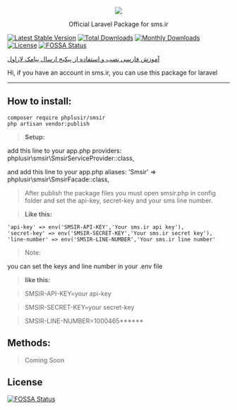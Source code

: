 <p align="center"><img src="https://www.sms.ir/wp-content/themes/sms.ir/assets/img/final-sms-logo.png"></p>

<p align="center">Official Laravel Package for sms.ir</p>

[![Latest Stable Version](https://poser.pugx.org/phplusir/smsir/v/stable)](https://packagist.org/packages/phplusir/smsir)
[![Total Downloads](https://poser.pugx.org/phplusir/smsir/downloads)](https://packagist.org/packages/phplusir/smsir)
[![Monthly Downloads](https://poser.pugx.org/phplusir/smsir/d/monthly)](https://packagist.org/packages/phplusir/smsir)
[![License](https://poser.pugx.org/phplusir/smsir/license)](https://packagist.org/packages/phplusir/smsir)
[![FOSSA Status](https://app.fossa.io/api/projects/git%2Bgithub.com%2FTrueMoein%2Fsmsir.svg?type=shield)](https://app.fossa.io/projects/git%2Bgithub.com%2FTrueMoein%2Fsmsir?ref=badge_shield)


<a align="center" href="https://www.sms.ir/%D8%AE%D8%AF%D9%85%D8%A7%D8%AA/%D9%88%D8%A8-%D8%B3%D8%B1%D9%88%DB%8C%D8%B3/%D8%A7%D8%B1%D8%B3%D8%A7%D9%84-%D9%BE%DB%8C%D8%A7%D9%85%DA%A9-laravel/">آموزش فارسی نصب و استفاده از پیکیج ارسال پیامک لاراول</a>



Hi, if you have an account in sms.ir, you can use this package for laravel

----------


How to install:
-------------

    composer require phplusir/smsir
    php artisan vendor:publish

> **Setup:**

add this line to your app.php providers:
phplusir\smsir\SmsirServiceProvider::class,

and add this line to your app.php aliases:
'Smsir' => phplusir\smsir\SmsirFacade::class,


> After publish the package files you must open smsir.php in config folder and set the api-key, secret-key and your sms line number.
> 

> **Like this:**

	'api-key' => env('SMSIR-API-KEY','Your sms.ir api key'),
	'secret-key' => env('SMSIR-SECRET-KEY','Your sms.ir secret key'),
	'line-number' => env('SMSIR-LINE-NUMBER','Your sms.ir line number'
> 
> Note:

you can set the keys and line number in your .env file

> **like this:**

> SMSIR-API-KEY=your api-key

> SMSIR-SECRET-KEY=your secret-key

> SMSIR-LINE-NUMBER=1000465******



Methods:
-------------

> Coming Soon



## License
[![FOSSA Status](https://app.fossa.io/api/projects/git%2Bgithub.com%2FTrueMoein%2Fsmsir.svg?type=large)](https://app.fossa.io/projects/git%2Bgithub.com%2FTrueMoein%2Fsmsir?ref=badge_large)